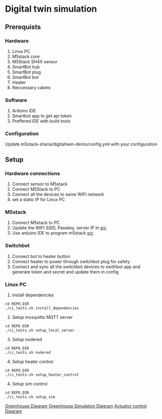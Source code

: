 # Digital twin simulation

## Prerequists

### Hardware

1. Linux PC
2. M5stack core
3. M5Stack SH4X sensor
4. SmartBot hub
5. SmartBot plug
6. SmartBot bot
7. Heater
6. Neccessary cabels

### Software

1. Arduino IDE
2. Smartbot app to get api token
3. Preffered IDE with build tools

### Configuration
Update m5stack-shana/digitaltwin-demo/config.yml with your configuration

## Setup

### Hardware connections

1. Connect sensor to M5stack
2. Connect M5Stack to PC
3. Connect all the devices to same WIFI network
4. set a static IP for Linux PC

### M5stack

1. Connect M5stack to PC
2. Update the WIFI SSID, Passkey, server IP in [src](m5stack_pub_data/m5stack_pub_data.ino)
2. Use arduino IDE to program m5stack [src](m5stack_pub_data/m5stack_pub_data.ino)


### Switchbot

1. Connect bot to heater button
2. Connect heater to power through switchbot plug for safety
3. Connect and sync all the switchbot devices to swithbot app and generate token and secret and update them in config

### Linux PC

1. Install dependencies

```
cd REPO_DIR
./ci_tests.sh install_dependencies
```

2. Setup mosquitto MQTT server

```
cd REPO_DIR
./ci_tests.sh setup_local_server
```

3. Setup nodered

```
cd REPO_DIR
./ci_tests.sh nodered
```

4. Setup heater control

```
cd REPO_DIR
./ci_tests.sh setup_heater_control
```

4. Setup sim control

```
cd REPO_DIR
./ci_tests.sh setup_sim
```

[Greenhouse Diagram](greenhouse.drawio)
[Greenhouse Simulation Diagram](sim_greenhouse.drawio)
[Actuator control Diagram](heater.drawio)
